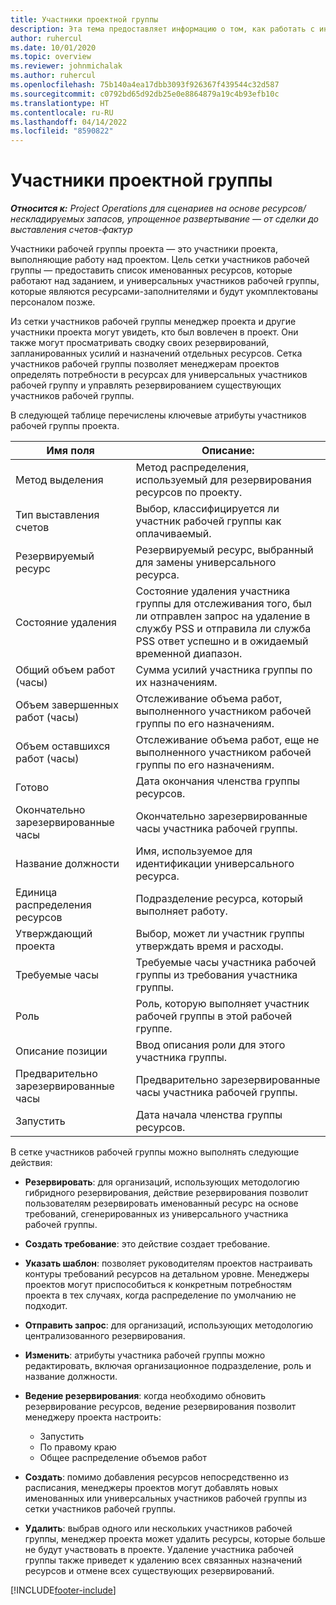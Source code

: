 ```yaml
---
title: Участники проектной группы
description: Эта тема предоставляет информацию о том, как работать с информацией об участниках рабочей группы проекта, атрибутами и расписанием.
author: ruhercul
ms.date: 10/01/2020
ms.topic: overview
ms.reviewer: johnmichalak
ms.author: ruhercul
ms.openlocfilehash: 75b140a4ea17dbb3093f926367f439544c32d587
ms.sourcegitcommit: c0792bd65d92db25e0e8864879a19c4b93efb10c
ms.translationtype: HT
ms.contentlocale: ru-RU
ms.lasthandoff: 04/14/2022
ms.locfileid: "8590822"
---
```

# <a name="project-team-members"></a>Участники проектной группы

_**Относится к:** Project Operations для сценариев на основе ресурсов/нескладируемых запасов, упрощенное развертывание — от сделки до выставления счетов-фактур_

Участники рабочей группы проекта — это участники проекта, выполняющие работу над проектом. Цель сетки участников рабочей группы — предоставить список именованных ресурсов, которые работают над заданием, и универсальных участников рабочей группы, которые являются ресурсами-заполнителями и будут укомплектованы персоналом позже.

Из сетки участников рабочей группы менеджер проекта и другие участники проекта могут увидеть, кто был вовлечен в проект. Они также могут просматривать сводку своих резервирований, запланированных усилий и назначений отдельных ресурсов. Сетка участников рабочей группы позволяет менеджерам проектов определять потребности в ресурсах для универсальных участников рабочей группу и управлять резервированием существующих участников рабочей группы.

В следующей таблице перечислены ключевые атрибуты участников рабочей группы проекта.

| Имя поля          | Описание:                                                                                                                                                                  |
|--------------------------|-----------------------------------------------------------------------------------------------------------------------------------------------------------------------------------|
| Метод выделения        | Метод распределения, используемый для резервирования ресурсов по проекту.                                                                         |
| Тип выставления счетов             | Выбор, классифицируется ли участник рабочей группы как оплачиваемый.                                                                                                                                       |
| Резервируемый ресурс        | Резервируемый ресурс, выбранный для замены универсального ресурса.                                                                                                                   |
| Состояние удаления            | Состояние удаления участника группы для отслеживания того, был ли отправлен запрос на удаление в службу PSS и отправила ли служба PSS ответ успешно и в ожидаемый временной диапазон. |
| Общий объем работ (часы)     | Сумма усилий участника группы по их назначениям.                                                                                                                         |
| Объем завершенных работ (часы) | Отслеживание объема работ, выполненного участником рабочей группы по его назначениям.                                                                                           |
| Объем оставшихся работ (часы) | Отслеживание объема работ, еще не выполненного участником рабочей группы по его назначениям.                                                                                    |
| Готово                   | Дата окончания членства группы ресурсов.                                                                                                                                            |
| Окончательно зарезервированные часы        | Окончательно зарезервированные часы участника рабочей группы.                                                                                                                                                                |
| Название должности            | Имя, используемое для идентификации универсального ресурса.                                                                                                                                   |
| Единица распределения ресурсов          | Подразделение ресурса, который выполняет работу.                                                                                                                      |
| Утверждающий проекта         | Выбор, может ли участник группы утверждать время и расходы.                                                                                                                     |
| Требуемые часы           | Требуемые часы участника рабочей группы из требования участника группы.                                                                                                                       |
| Роль                     | Роль, которую выполняет участник рабочей группы в этой рабочей группе.                                                                                                                                |
| Описание позиции     | Ввод описания роли для этого участника группы.                                                                                                                             |
| Предварительно зарезервированные часы        | Предварительно зарезервированные часы участника рабочей группы.                                                                                                                                                                 |
| Запустить                    | Дата начала членства группы ресурсов.                                                                                                                                          |

В сетке участников рабочей группы можно выполнять следующие действия:

- **Резервировать**: для организаций, использующих методологию гибридного резервирования, действие резервирования позволит пользователям резервировать именованный ресурс на основе требований, сгенерированных из универсального участника рабочей группы.
- **Создать требование**: это действие создает требование.
- **Указать шаблон**: позволяет руководителям проектов настраивать контуры требований ресурсов на детальном уровне. Менеджеры проектов могут приспособиться к конкретным потребностям проекта в тех случаях, когда распределение по умолчанию не подходит.
- **Отправить запрос**: для организаций, использующих методологию централизованного резервирования.
- **Изменить**: атрибуты участника рабочей группы можно редактировать, включая организационное подразделение, роль и название должности.
- **Ведение резервирования**: когда необходимо обновить резервирование ресурсов, ведение резервирования позволит менеджеру проекта настроить:

    - Запустить
    - По правому краю
    - Общее распределение объемов работ

- **Создать**: помимо добавления ресурсов непосредственно из расписания, менеджеры проектов могут добавлять новых именованных или универсальных участников рабочей группы из сетки участников рабочей группы.
- **Удалить**: выбрав одного или нескольких участников рабочей группы, менеджер проекта может удалить ресурсы, которые больше не будут участвовать в проекте. Удаление участника рабочей группы также приведет к удалению всех связанных назначений ресурсов и отмене всех существующих резервирований.


[!INCLUDE[footer-include](../includes/footer-banner.md)]